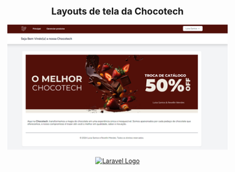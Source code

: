 <div align="center">
    <h2> Layouts de tela da Chocotech </h2> 
    <img width="800" src="https://github.com/LuisaSantosSilva/ChocotechCRUD/blob/main/Readme/layoutIndex.png">
</div>

<p align="center"><a href="https://laravel.com" target="_blank"><img src="https://raw.githubusercontent.com/laravel/art/master/logo-lockup/5%20SVG/2%20CMYK/1%20Full%20Color/laravel-logolockup-cmyk-red.svg" width="400" alt="Laravel Logo"></a></p>
